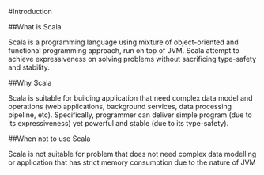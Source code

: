 #Introduction

##What is Scala

Scala is a programming language using mixture of object-oriented and functional programming approach, run on top of JVM.
Scala attempt to achieve expressiveness on solving problems without sacrificing type-safety and stability.

##Why Scala

Scala is suitable for building application that need complex data model and operations (web applications, 
background services, data processing pipeline, etc). Specifically, programmer can deliver simple program (due to its 
expressiveness) yet powerful and stable (due to its type-safety).

##When not to use Scala

Scala is not suitable for problem that does not need complex data modelling or application that has strict memory 
consumption due to the nature of JVM
